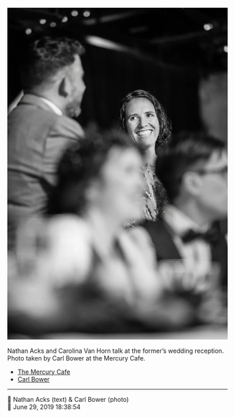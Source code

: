 ![Nathan Acks and Carolina Van Horn talk](assets/2019-06-29-set-3-the-reception-45.webp)

Nathan Acks and Carolina Van Horn talk at the former’s wedding reception. Photo taken by Carl Bower at the Mercury Cafe.

* [The Mercury Cafe](http://mercurycafe.com)
* [Carl Bower](https://carlbowerphotos.com)

- - - -

<span aria-hidden="true">👥</span> Nathan Acks (text) & Carl Bower (photo)  
<span aria-hidden="true">📅</span> June 29, 2019 18:38:54
